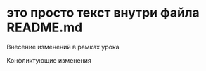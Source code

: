 # это просто текст внутри файла README.md

Внесение изменений в рамках урока

Конфликтующие изменения